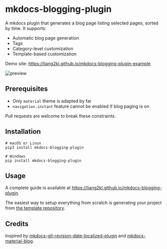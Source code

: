 # mkdocs-blogging-plugin

A mkdocs plugin that generates a blog page listing selected pages, sorted by time. It supports:

- Automatic blog page generation
- Tags
- Category-level customization
- Template-based customization

Demo site: https://liang2kl.github.io/mkdocs-blogging-plugin-example

![preview](https://s2.loli.net/2021/12/03/GqhwCYTsimlkXK1.png)

## Prerequisites

- Only `material` theme is adapted by far
- `navigation.instant` feature cannot be enabled if blog paging is on

Pull requests are welcome to break these constraints.

## Installation

```shell
# macOS or Linux
pip3 install mkdocs-blogging-plugin

# Windows
pip install mkdocs-blogging-plugin
```

## Usage

A complete guide is available at https://liang2kl.github.io/mkdocs-blogging-plugin.

The easiest way to setup everything from scratch is generating your project from [the template repository](https://github.com/liang2kl/mkdocs-blogging-plugin-bootstrap).

## Credits

Inspired by [mkdocs-git-revision-date-localized-plugin](https://github.com/timvink/mkdocs-git-revision-date-localized-plugin) and [mkdocs-material-blog](https://github.com/vuquangtrong/mkdocs-material-blog).
